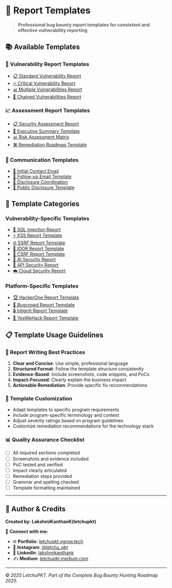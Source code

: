 # 📄 Report Templates

> **Professional bug bounty report templates for consistent and effective vulnerability reporting**

## 📚 Available Templates

### 🎯 Vulnerability Report Templates
- [📋 Standard Vulnerability Report](standard-vulnerability-report.md)
- [🔥 Critical Vulnerability Report](critical-vulnerability-report.md)
- [📊 Multiple Vulnerabilities Report](multiple-vulnerabilities-report.md)
- [🔗 Chained Vulnerabilities Report](chained-vulnerabilities-report.md)

### 📈 Assessment Report Templates
- [📋 Security Assessment Report](security-assessment-report.md)
- [🏢 Executive Summary Template](executive-summary-template.md)
- [📊 Risk Assessment Matrix](risk-assessment-matrix.md)
- [🛠️ Remediation Roadmap Template](remediation-roadmap-template.md)

### 📝 Communication Templates
- [📧 Initial Contact Email](initial-contact-email.md)
- [🔄 Follow-up Email Template](follow-up-email-template.md)
- [🎉 Disclosure Coordination](disclosure-coordination.md)
- [📢 Public Disclosure Template](public-disclosure-template.md)

## 🎯 Template Categories

### Vulnerability-Specific Templates
- [💉 SQL Injection Report](vulnerability-specific/sql-injection-report.md)
- [⚡ XSS Report Template](vulnerability-specific/xss-report.md)
- [🌐 SSRF Report Template](vulnerability-specific/ssrf-report.md)
- [🔐 IDOR Report Template](vulnerability-specific/idor-report.md)
- [🔄 CSRF Report Template](vulnerability-specific/csrf-report.md)
- [🤖 AI Security Report](vulnerability-specific/ai-security-report.md)
- [🔌 API Security Report](vulnerability-specific/api-security-report.md)
- [☁️ Cloud Security Report](vulnerability-specific/cloud-security-report.md)

### Platform-Specific Templates
- [🏆 HackerOne Report Template](platform-specific/hackerone-template.md)
- [🐛 Bugcrowd Report Template](platform-specific/bugcrowd-template.md)
- [🔒 Intigriti Report Template](platform-specific/intigriti-template.md)
- [🎯 YesWeHack Report Template](platform-specific/yeswehack-template.md)

## 📋 Template Usage Guidelines

### 📝 Report Writing Best Practices
1. **Clear and Concise**: Use simple, professional language
2. **Structured Format**: Follow the template structure consistently
3. **Evidence-Based**: Include screenshots, code snippets, and PoCs
4. **Impact-Focused**: Clearly explain the business impact
5. **Actionable Remediation**: Provide specific fix recommendations

### 🎯 Template Customization
- Adapt templates to specific program requirements
- Include program-specific terminology and context
- Adjust severity ratings based on program guidelines
- Customize remediation recommendations for the technology stack

### 📊 Quality Assurance Checklist
- [ ] All required sections completed
- [ ] Screenshots and evidence included
- [ ] PoC tested and verified
- [ ] Impact clearly articulated
- [ ] Remediation steps provided
- [ ] Grammar and spelling checked
- [ ] Template formatting maintained

---

## 📝 Author & Credits

**Created by: LakshmiKanthanK(letchupkt)**

🔗 **Connect with me:**
- 🌐 **Portfolio**: [letchupkt.vgrow.tech](https://letchupkt.vgrow.tech)
- 📸 **Instagram**: [@letchu_pkt](https://instagram.com/letchu_pkt)
- 💼 **LinkedIn**: [lakshmikanthank](https://linkedin.com/in/lakshmikanthank)
- ✍️ **Medium**: [letchupkt.medium.com](https://letchupkt.medium.com)

---

*© 2025 LetchuPKT. Part of the Complete Bug Bounty Hunting Roadmap 2025.*